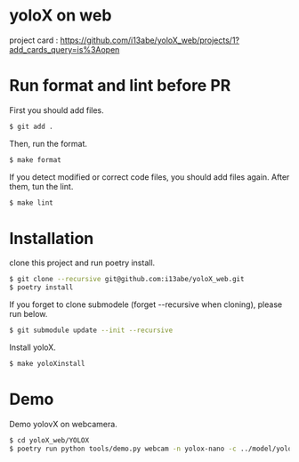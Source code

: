 # yoloX on web
project card : https://github.com/i13abe/yoloX_web/projects/1?add_cards_query=is%3Aopen

# Run format and lint before PR
First you should add files.

```sh
$ git add .
```

Then, run the format.

```sh
$ make format
```

If you detect modified or correct code files, you should add files again.
After them, tun the lint.

```sh
$ make lint
```

# Installation
clone this project and run poetry install.

```sh
$ git clone --recursive git@github.com:i13abe/yoloX_web.git
$ poetry install
```

If you forget to clone submodele (forget --recursive when cloning), please run below.

```sh
$ git submodule update --init --recursive
```

Install yoloX.

```sh
$ make yoloXinstall
```

# Demo
Demo yolovX on webcamera.

```sh
$ cd yoloX_web/YOLOX
$ poetry run python tools/demo.py webcam -n yolox-nano -c ../model/yolox_nano.pth --camid 0 --conf 0.25 --nms 0.45 --tsize 416 --device cpu
```